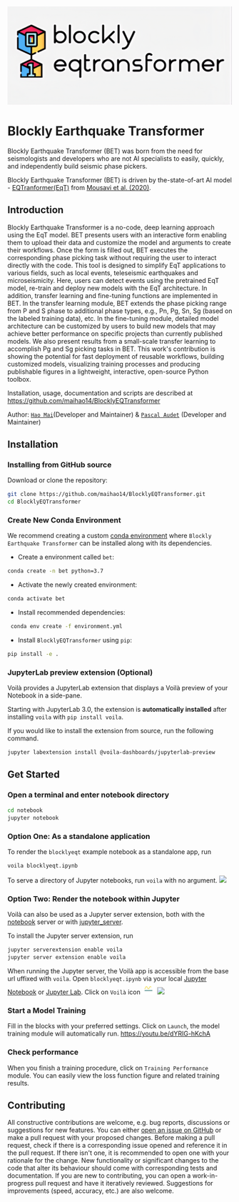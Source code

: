 ![](./docs/Images/logo_large.png)

# Blockly Earthquake Transformer
Blockly Earthquake Transformer (BET) was born from the need for seismologists and developers who are not AI specialists to easily, quickly, and independently build seismic phase pickers.

Blockly Earthquake Transformer (BET) is driven by the-state-of-art AI model - [EQTranformer(EqT)](https://github.com/smousavi05/EQTransformer) from [Mousavi et al. (2020)](https://www.nature.com/articles/s41467-020-17591-w.epdf?sharing_token=IiqAaF4NxwhUWGQLLLyTw9RgN0jAjWel9jnR3ZoTv0Nn-FaUKb3nu4lFkVXeZX_BCz5eMr5DkfCxQ3XASbeWwldzdU9oZF3d2MMG4cz6GWhVklzzzlL0QeMcf9kJJxA8wJAFfFCmtdlpQklDmGG7qRVjJxlCK-nusJjMFWE2oEk%3D).
## Introduction
Blockly Earthquake Transformer is a no-code, deep learning approach using the EqT model. BET presents users with an interactive form enabling them to upload their data and customize the model and arguments to create their workflows. Once the form is filled out, BET executes the corresponding phase picking task without requiring the user to interact directly with the code. This tool is designed to simplify EqT applications to various fields, such as local events, teleseismic earthquakes and microseismicity. Here, users can detect events using the pretrained EqT model, re-train and deploy new models with the EqT architecture. In addition, transfer learning and fine-tuning functions are implemented in BET. In the transfer learning module, BET extends the phase picking range from P and S phase to additional phase types, e.g., Pn, Pg, Sn, Sg (based on the labeled training data), etc. In the fine-tuning module, detailed model architecture can be customized by users to build new models that may achieve better performance on specific projects than currently published models. We also present results from a small-scale transfer learning to accomplish Pg and Sg picking tasks in BET. This work's contribution is showing the potential for fast deployment of reusable workflows, building customized models, visualizing training processes and producing publishable figures in a lightweight, interactive, open-source Python toolbox.

Installation, usage, documentation and scripts are described at
 https://github.com/maihao14/BlocklyEQTransformer

Author: [`Hao Mai`](https://www.uogeophysics.com/authors/mai/)(Developer and Maintainer)
 & [`Pascal Audet`](https://www.uogeophysics.com/authors/admin/) (Developer and Maintainer)

## Installation

### Installing from GitHub source

Download or clone the repository:
```bash
git clone https://github.com/maihao14/BlocklyEQTransformer.git
cd BlocklyEQTransformer
```

### Create New Conda Environment

We recommend creating a custom
[conda environment](https://conda.io/docs/user-guide/tasks/manage-environments.html)
where `Blockly Earthquake Transformer` can be installed along with its dependencies.

- Create a environment called `bet`:

```bash
conda create -n bet python=3.7
```

- Activate the newly created environment:

```bash
conda activate bet
```

- Install recommended dependencies:

```bash
 conda env create -f environment.yml
```

- Install `BlocklyEQTransformer` using `pip`:

```bash
pip install -e .
```

### JupyterLab preview extension (Optional)

Voilà provides a JupyterLab extension that displays a Voilà preview of your Notebook in a side-pane.

Starting with JupyterLab 3.0, the extension is **automatically installed** after installing `voila`
with `pip install voila`.

If you would like to install the extension from source, run the following command.

```
jupyter labextension install @voila-dashboards/jupyterlab-preview
```

## Get Started
### Open a terminal and enter notebook directory
```bash
cd notebook
jupyter notebook
```

### Option One: As a standalone application

To render the `blocklyeqt` example notebook as a standalone app, run
```bash
voila blocklyeqt.ipynb
```
To serve a directory of Jupyter notebooks, run `voila` with no argument.
![](./docs/Images/voila_start.gif)

### Option Two: Render the notebook within Jupyter
Voilà can also be used as a Jupyter server extension, both with the
[notebook](https://github.com/jupyter/notebook) server or with
[jupyter_server](https://github.com/jupyter/jupyter_server).

To install the Jupyter server extension, run

```bash
jupyter serverextension enable voila
jupyter server extension enable voila
```

When running the Jupyter server, the Voilà app is accessible from the base url uffixed with `voila`. Open `blocklyeqt.ipynb` via your local [Jupyter Notebook](https://jupyter.org/) or [Jupyter Lab]((https://jupyter.org/)). Click on `Voilà` icon [<img src="./docs/Images/jupytericon.png" width="30"/>](jupytericon.png)
![](./docs/Images/jupyter_start.gif)

### Start a Model Training
Fill in the blocks with your preferred settings. Click on `Launch`, the model training module will automatically run.
https://youtu.be/dYRIG-hKchA


### Check performance
When you finish a training procedure, click on `Training Performance` module. You can easily view the loss function figure and related training results.



## Contributing

All constructive contributions are welcome, e.g. bug reports, discussions or suggestions for new features. You can either [open an issue on GitHub](https://github.com/maihao14/BlocklyEQTransformer/issues) or make a pull request with your proposed changes. Before making a pull request, check if there is a corresponding issue opened and reference it in the pull request. If there isn't one, it is recommended to open one with your rationale for the change. New functionality or significant changes to the code that alter its behaviour should come with corresponding tests and documentation. If you are new to contributing, you can open a work-in-progress pull request and have it iteratively reviewed. Suggestions for improvements (speed, accuracy, etc.) are also welcome.
